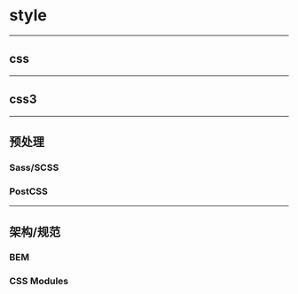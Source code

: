 # style

---

## css

---

## css3

---

## 预处理

### Sass/SCSS

### PostCSS

---

## 架构/规范

### BEM

### CSS Modules